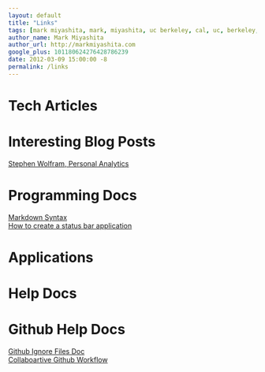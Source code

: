 ```yaml
---
layout: default
title: "Links"
tags: [mark miyashita, mark, miyashita, uc berkeley, cal, uc, berkeley, university of california, berkeley, computer science, cs, eecs, electrical engineering, mac, iphone, mac os x, mac hints, binaryage, mac hints from binaryage, tutorial, blog, apple, technology]
author_name: Mark Miyashita
author_url: http://markmiyashita.com
google_plus: 101180624276428786239
date: 2012-03-09 15:00:00 -8
permalink: /links
---
```


<h1>Tech Articles</h1>

<h1>Interesting Blog Posts</h1>
<a href="http://blog.stephenwolfram.com/2012/03/the-personal-analytics-of-my-life/">Stephen Wolfram, Personal Analytics</a>

<h1>Programming Docs</h1>
<a href="http://daringfireball.net/projects/markdown/syntax">Markdown Syntax</a><br />
<a href="http://cocoatutorial.grapewave.com/2010/01/creating-a-status-bar-application/">How to create a status bar application</a>

<h1>Applications</h1>

<h1>Help Docs</h1>

<h1>Github Help Docs</h1>
<a href="http://help.github.com/ignore-files/">Github Ignore Files Doc</a><br />
<a href="http://www.eqqon.com/index.php/Collaborative_Github_Workflow">Collaboartive Github Workflow</a>
